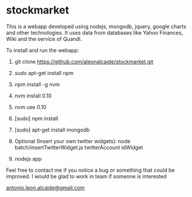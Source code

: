 # stockmarket
This is a webapp developed using nodejs, mongodb, jquery, google charts and other technologies. It uses data from databases like Yahoo Finances, Wiki and the service of Quandl.

To install and run the webapp:

1) git clone https://github.com/aleonalcaide/stockmarket.git

2) sudo apt-get install npm

3) npm install -g nvm

4) nvm install 0.10

5) nvm use 0.10

6) [sudo] npm install

7) [sudo] apt-get install mongodb

8) Optional (Insert your own twitter widgets): node batch/insertTwitterWidget.js twitterAccount idWidget

9) nodejs app

Feel free to contact me if you notice a bug or something that could be improved. I would be glad to work in team if someone is interested

<a href="mailto:antonio.leon.alcaide@gmail.com">antonio.leon.alcaide@gmail.com</a>



